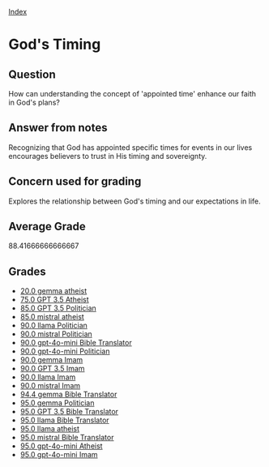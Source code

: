 
[Index](../../index.md)
# God's Timing
## Question
How can understanding the concept of 'appointed time' enhance our faith in God's plans?

## Answer from notes
Recognizing that God has appointed specific times for events in our lives encourages believers to trust in His timing and sovereignty.

## Concern used for grading
Explores the relationship between God's timing and our expectations in life.

## Average Grade
88.41666666666667

## Grades
 * [20.0 gemma atheist](../answers/gemma_atheist/God_s_Timing.md)
 * [75.0 GPT 3.5 Atheist](../answers/GPT_3.5_Atheist/God_s_Timing.md)
 * [85.0 GPT 3.5 Politician](../answers/GPT_3.5_Politician/God_s_Timing.md)
 * [85.0 mistral atheist](../answers/mistral_atheist/God_s_Timing.md)
 * [90.0 llama Politician](../answers/llama_Politician/God_s_Timing.md)
 * [90.0 mistral Politician](../answers/mistral_Politician/God_s_Timing.md)
 * [90.0 gpt-4o-mini Bible Translator](../answers/gpt-4o-mini_Bible_Translator/God_s_Timing.md)
 * [90.0 gpt-4o-mini Politician](../answers/gpt-4o-mini_Politician/God_s_Timing.md)
 * [90.0 gemma Imam](../answers/gemma_Imam/God_s_Timing.md)
 * [90.0 GPT 3.5 Imam](../answers/GPT_3.5_Imam/God_s_Timing.md)
 * [90.0 llama Imam](../answers/llama_Imam/God_s_Timing.md)
 * [90.0 mistral Imam](../answers/mistral_Imam/God_s_Timing.md)
 * [94.4 gemma Bible Translator](../answers/gemma_Bible_Translator/God_s_Timing.md)
 * [95.0 gemma Politician](../answers/gemma_Politician/God_s_Timing.md)
 * [95.0 GPT 3.5 Bible Translator](../answers/GPT_3.5_Bible_Translator/God_s_Timing.md)
 * [95.0 llama Bible Translator](../answers/llama_Bible_Translator/God_s_Timing.md)
 * [95.0 llama atheist](../answers/llama_atheist/God_s_Timing.md)
 * [95.0 mistral Bible Translator](../answers/mistral_Bible_Translator/God_s_Timing.md)
 * [95.0 gpt-4o-mini Atheist](../answers/gpt-4o-mini_Atheist/God_s_Timing.md)
 * [95.0 gpt-4o-mini Imam](../answers/gpt-4o-mini_Imam/God_s_Timing.md)
